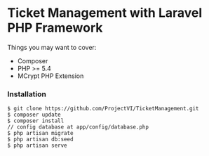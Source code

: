 # Ticket Management with Laravel PHP Framework

Things you may want to cover:

* Composer
* PHP >= 5.4
* MCrypt PHP Extension

### Installation

```console
$ git clone https://github.com/ProjectVI/TicketManagement.git
$ composer update
$ composer install
// config database at app/config/database.php
$ php artisan migrate
$ php artisan db:seed
$ php artisan serve
```

